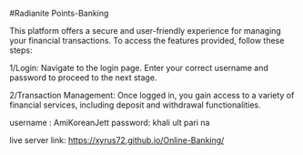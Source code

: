 #Radianite Points-Banking

This platform offers a secure and user-friendly experience for managing your financial transactions. To access the features provided, follow these steps:

1/Login:
Navigate to the login page.
Enter your correct username and password to proceed to the next stage.

2/Transaction Management:
Once logged in, you gain access to a variety of financial services, including deposit and withdrawal functionalities.


username : AmiKoreanJett
password: khali ult pari na

live server link: https://xyrus72.github.io/Online-Banking/
